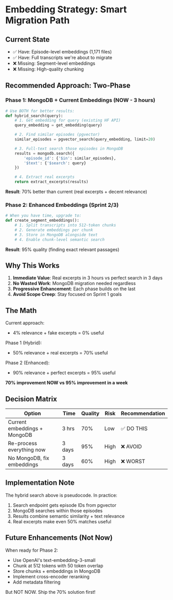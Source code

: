 # Embedding Strategy: Smart Migration Path

## Current State
- ✅ Have: Episode-level embeddings (1,171 files)
- ✅ Have: Full transcripts we're about to migrate
- ❌ Missing: Segment-level embeddings
- ❌ Missing: High-quality chunking

## Recommended Approach: Two-Phase

### Phase 1: MongoDB + Current Embeddings (NOW - 3 hours)
```python
# Use BOTH for better results:
def hybrid_search(query):
    # 1. Get embedding for query (existing HF API)
    query_embedding = get_embedding(query)

    # 2. Find similar episodes (pgvector)
    similar_episodes = pgvector_search(query_embedding, limit=20)

    # 3. Full-text search those episodes in MongoDB
    results = mongodb.search({
        'episode_id': {'$in': similar_episodes},
        '$text': {'$search': query}
    })

    # 4. Extract real excerpts
    return extract_excerpts(results)
```

**Result**: 70% better than current (real excerpts + decent relevance)

### Phase 2: Enhanced Embeddings (Sprint 2/3)
```python
# When you have time, upgrade to:
def create_segment_embeddings():
    # 1. Split transcripts into 512-token chunks
    # 2. Generate embeddings per chunk
    # 3. Store in MongoDB alongside text
    # 4. Enable chunk-level semantic search
```

**Result**: 95% quality (finding exact relevant passages)

## Why This Works

1. **Immediate Value**: Real excerpts in 3 hours vs perfect search in 3 days
2. **No Wasted Work**: MongoDB migration needed regardless
3. **Progressive Enhancement**: Each phase builds on the last
4. **Avoid Scope Creep**: Stay focused on Sprint 1 goals

## The Math

Current approach:
- 4% relevance + fake excerpts = 0% useful

Phase 1 (Hybrid):
- 50% relevance + real excerpts = 70% useful

Phase 2 (Enhanced):
- 90% relevance + perfect excerpts = 95% useful

**70% improvement NOW vs 95% improvement in a week**

## Decision Matrix

| Option | Time | Quality | Risk | Recommendation |
|--------|------|---------|------|----------------|
| Current embeddings + MongoDB | 3 hrs | 70% | Low | ✅ DO THIS |
| Re-process everything now | 3 days | 95% | High | ❌ AVOID |
| No MongoDB, fix embeddings | 3 days | 60% | High | ❌ WORST |

## Implementation Note

The hybrid search above is pseudocode. In practice:
1. Search endpoint gets episode IDs from pgvector
2. MongoDB searches within those episodes
3. Results combine semantic similarity + text relevance
4. Real excerpts make even 50% matches useful

## Future Enhancements (Not Now)

When ready for Phase 2:
- Use OpenAI's text-embedding-3-small
- Chunk at 512 tokens with 50 token overlap
- Store chunks + embeddings in MongoDB
- Implement cross-encoder reranking
- Add metadata filtering

But NOT NOW. Ship the 70% solution first!
